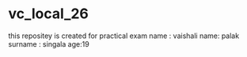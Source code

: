 # vc_local_26
this repositey is created for practical exam
name : vaishali
name: palak
surname : singala
age:19

